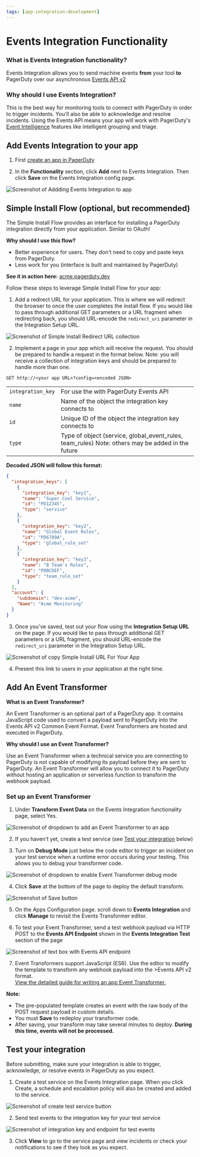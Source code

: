 ```yaml
---
tags: [app-integration-development]
---
```


# Events Integration Functionality

### What is Events Integration functionality?
Events Integration allows you to send machine events **from** your tool **to** PagerDuty over our asynchronous [Events API v2](../../docs/events-api-v2/01-Overview.md)

### Why should I use Events Integration?
This is the best way for monitoring tools to connect with PagerDuty in order to trigger incidents. You'll also be able to acknowledge and resolve incidents. Using the Events API means your app will work with PagerDuty's [Event Intelligence](https://www.pagerduty.com/platform/event-intelligence-and-automation/) features like intelligent grouping and triage.

## Add Events Integration to your app

1. First [create an app in PagerDuty](../../docs/app-integration-development/03-Register-an-App.md)

1. In the **Functionality** section, click **Add** next to Events Integration. Then click **Save** on the Events Integration config page.

![Screenshot of Addding Events Integration to app](../../assets/images/events_integration.png)

## Simple Install Flow (optional, but recommended)

The Simple Install Flow provides an interface for installing a PagerDuty integration directly from your application. Similar to OAuth!

**Why should I use this flow?**
* Better experience for users. They don't need to copy and paste keys from PagerDuty.
* Less work for you (interface is built and maintained by PagerDuty)

**See it in action here:** [acme.pagerduty.dev](https://acme.pagerduty.dev)

Follow these steps to leverage Simple Install Flow for your app:

1. Add a redirect URL for your application. This is where we will redirect the browser to once the user completes the install flow. If you would like to pass through additional GET parameters or a URL fragment when redirecting back, you should URL-encode the `redirect_uri` parameter in the Integration Setup URL.

![Screenshot of Simple Install Redirect URL collection](../../assets/images/simple-install-redirect-uri.png)

2. Implement a page in your app which will receive the request. You should be prepared to handle a request in the format below. Note: you will receive a collection of integration keys and should be prepared to handle more than one.

```http
GET http://<your app URL>?config=<encoded JSON>
```

|||
|-|-|
|`integration_key`|For use the with PagerDuty Events API|
|`name`           |Name of the object the integration key connects to|
|`id`             |Unique ID of the object the integration key connects to|
|`type`           |Type of object (service, global_event_rules, team_rules) Note: others may be added in the future|

**Decoded JSON will follow this format:**

```json
{
  "integration_keys": [
    {
      "integration_key": "key1",
      "name": "Super Cool Service",
      "id": "PD12345",
      "type": "service"
    },
    {
      "integration_key": "key2",
      "name": "Global Event Rules",
      "id": "PD6789A",
      "type": "global_rule_set"
    },
    {
      "integration_key": "key3",
      "name": "B Team's Rules",
      "id": "PDBCDEF",
      "type": "team_rule_set"
    }
  ],
  "account": {
    "subdomain": "dev-acme",
    "Name": "Acme Monitoring"
  }
}
```

3. Once you’ve saved, test out your flow using the **Integration Setup URL** on the page. If you would like to pass through additional GET parameters or a URL fragment, you should URL-encode the `redirect_uri` parameter in the Integration Setup URL.

![Screenshot of copy Simple Install URL For Your App](../../assets/images/copy-simple-install-url-for-app.png)

4. Present this link to users in your application at the right time.

## Add An Event Transformer

**What is an Event Transformer?**

An Event Transformer is an optional part of a PagerDuty app. It contains JavaScript code used to convert a payload sent to PagerDuty into the Events API v2 Common Event Format. Event Transformers are hosted and executed in PagerDuty.

**Why should I use an Event Transformer?**

Use an Event Transformer when a technical service you are connecting to PagerDuty is not capable of modifying its payload before they are sent to PagerDuty. An Event Transformer will allow you to connect it to PagerDuty without hosting an application or serverless function to transform the webhook payload.

### Set up an Event Transformer

1. Under **Transform Event Data** on the Events Integration functionality page, select Yes.

![Screenshot of dropdown to add an Event Transformer to an app](../../assets/images/add-event-transformer.png)

2. If you haven't yet, create a test service (see [Test your integration](#test-your-integration) below)

3. Turn on **Debug Mode** just below the code editor to trigger an incident on your test service when a runtime error occurs during your testing. This allows you to debug your transformer code.

![Screenshot of dropdown to enable Event Transformer debug mode](../../assets/images/enable-debug-mode.png)

4. Click **Save** at the bottom of the page to deploy the default transform.

![Screenshot of Save button](../../assets/images/save-events-integration.png)

5. On the Apps Configuration page. scroll down to **Events Integration** and click **Manage** to revisit the Events Transformer editor.

6. To test your Event Transformer, send a test webhook payload via HTTP POST to the **Events API Endpoint** shown in the **Events Integration Test** section of the page

![Screenshot of text box with Events API endpoint](../../assets/images/events-api-endpoint.png)

7. Event Transformers support JavaScript (ES6). Use the editor to modify the template to transform any webhook payload into the >Events API v2 format. <br/>[View the detailed guide for writing an app Event Transformer.](../../docs/app-integration-development/07-App-Event-Transforms)

**Note:**
* The pre-populated template creates an event with the raw body of the POST request payload in custom details.
* You must **Save** to redeploy your transformer code.
* After saving, your transform may take several minutes to deploy. **During this time, events will not be processed.**


## Test your integration

Before submitting, make sure your integration is able to trigger, acknowledge, or resolve events in PagerDuty as you expect.

1. Create a test service on the Events Integration page. When you click Create, a schedule and escalation policy will also be created and added to the service.

![Screenshot of create test service button](../../assets/images/create-test-service.png)

2. Send test events to the integration key for your test service

![Screenshot of integration key and endpoint for test events](../../assets/images/test-service-details.png)

3. Click **View** to go to the service page and view incidents or check your notifications to see if they look as you expect.

